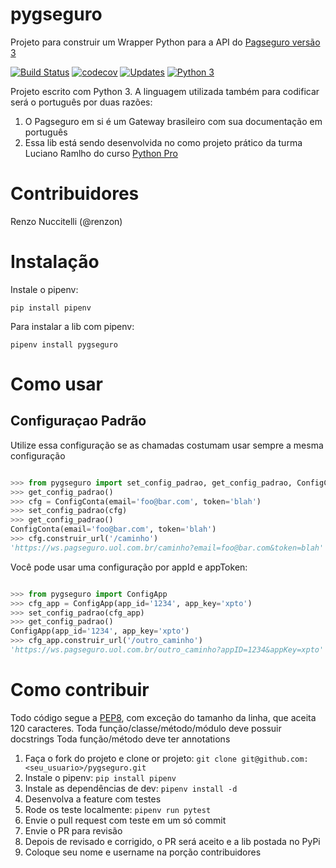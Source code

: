 # pygseguro
Projeto para construir um Wrapper Python para a API do [Pagseguro versão 3](https://dev.pagseguro.uol.com.br/reference#ambiente-de-testes)

[![Build Status](https://travis-ci.org/renzon/pygseguro.svg?branch=master)](https://travis-ci.org/renzon/pygseguro)
[![codecov](https://codecov.io/gh/renzon/pygseguro/branch/master/graph/badge.svg)](https://codecov.io/gh/renzon/pygseguro)
[![Updates](https://pyup.io/repos/github/renzon/pygseguro/shield.svg)](https://pyup.io/repos/github/renzon/pygseguro/)
[![Python 3](https://pyup.io/repos/github/renzon/pygseguro/python-3-shield.svg)](https://pyup.io/repos/github/renzon/pygseguro/)

Projeto escrito com Python 3. A linguagem utilizada também para codificar será o português por duas razões:

1. O Pagseguro em si é um Gateway brasileiro com sua documentação em português
1. Essa lib está sendo desenvolvida no como projeto prático da turma Luciano Ramlho do curso [Python Pro](https://www.python.pro.br)

# Contribuidores

Renzo Nuccitelli (@renzon)

# Instalação

Instale o pipenv:

```
pip install pipenv
```

Para instalar a lib com pipenv:
```
pipenv install pygseguro
```

# Como usar

## Configuraçao Padrão

Utilize essa configuração se as chamadas costumam usar sempre a mesma configuração
```python

>>> from pygseguro import set_config_padrao, get_config_padrao, ConfigConta
>>> get_config_padrao()
>>> cfg = ConfigConta(email='foo@bar.com', token='blah')
>>> set_config_padrao(cfg)
>>> get_config_padrao()
ConfigConta(email='foo@bar.com', token='blah')
>>> cfg.construir_url('/caminho')
'https://ws.pagseguro.uol.com.br/caminho?email=foo@bar.com&token=blah'


```

Você pode usar uma configuração por appId e appToken:

```python

>>> from pygseguro import ConfigApp
>>> cfg_app = ConfigApp(app_id='1234', app_key='xpto')
>>> set_config_padrao(cfg_app)
>>> get_config_padrao()
ConfigApp(app_id='1234', app_key='xpto')
>>> cfg_app.construir_url('/outro_caminho')
'https://ws.pagseguro.uol.com.br/outro_caminho?appID=1234&appKey=xpto'


```



# Como contribuir

Todo código segue a [PEP8](https://www.python.org/dev/peps/pep-0008/), com exceção do tamanho da linha, que aceita 120 caracteres.
Toda função/classe/método/módulo deve possuir docstrings
Toda função/método deve ter annotations

1. Faça o fork do projeto e clone or projeto: `git clone git@github.com:<seu_usuario>/pygseguro.git`
1. Instale o pipenv: `pip install pipenv`
1. Instale as dependências de dev: `pipenv install -d`
1. Desenvolva a feature com testes
1. Rode os teste localmente: `pipenv run pytest`
1. Envie o pull request com teste em um só commit
1. Envie o PR para revisão
1. Depois de revisado e corrigido, o PR será aceito e a lib postada no PyPi
1. Coloque seu nome e username na porção contribuidores

